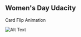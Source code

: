 ## Women's Day Udacity

Card Flip Animation

![Alt Text](https://media.giphy.com/media/5bdd5kw2fuww9ZLEp7/giphy.gif)


